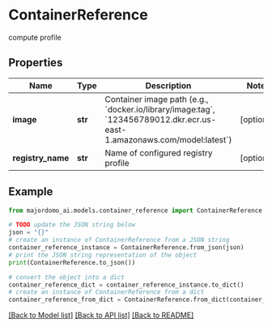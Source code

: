 # ContainerReference

compute profile

## Properties

Name | Type | Description | Notes
------------ | ------------- | ------------- | -------------
**image** | **str** | Container image path (e.g., &#x60;docker.io/library/image:tag&#x60;, &#x60;123456789012.dkr.ecr.us-east-1.amazonaws.com/model:latest&#x60;) | [optional] 
**registry_name** | **str** | Name of configured registry profile | [optional] 

## Example

```python
from majordomo_ai.models.container_reference import ContainerReference

# TODO update the JSON string below
json = "{}"
# create an instance of ContainerReference from a JSON string
container_reference_instance = ContainerReference.from_json(json)
# print the JSON string representation of the object
print(ContainerReference.to_json())

# convert the object into a dict
container_reference_dict = container_reference_instance.to_dict()
# create an instance of ContainerReference from a dict
container_reference_from_dict = ContainerReference.from_dict(container_reference_dict)
```
[[Back to Model list]](../README.md#documentation-for-models) [[Back to API list]](../README.md#documentation-for-api-endpoints) [[Back to README]](../README.md)


